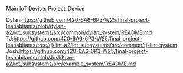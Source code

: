 Main IoT Device: Project_Device

Dylan:https://github.com/420-6A6-6P3-W25/final-project-leshabitants/blob/dylan-a2/iot_subsystems/src/common/dylan_system/README.md
TJ:https://github.com/420-6A6-6P3-W25/final-project-leshabitants/tree/tjklint-a2/iot_subsystems/src/common/tjklint-system
Josh:https://github.com/420-6A6-6P3-W25/final-project-leshabitants/blob/JoshKrav-a2/iot_subsystems/src/example_system/README.md

